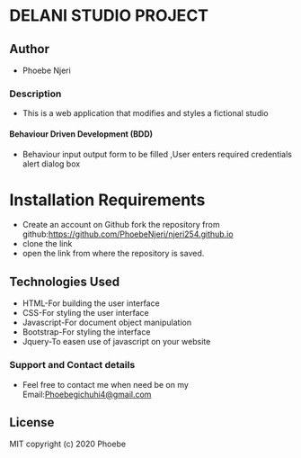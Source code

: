 # DELANI STUDIO PROJECT
## Author
* Phoebe Njeri
### Description
* This is a web application that modifies and styles a fictional studio
#### Behaviour Driven Development (BDD)
* Behaviour input output form to be filled ,User enters required credentials alert dialog box
# Installation Requirements
* Create an account on Github fork the repository from github:https://github.com/PhoebeNjeri/njeri254.github.io
* clone the link
* open the link from where the repository is saved.
## Technologies Used
* HTML-For building the user interface
* CSS-For styling the user interface
* Javascript-For document object manipulation
* Bootstrap-For styling the interface
* Jquery-To easen use of javascript on your website
### Support and Contact details
* Feel free to contact me when need be on my Email:Phoebegichuhi4@gmail.com
## License
MIT copyright (c) 2020 Phoebe
